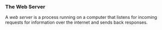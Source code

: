 ### The Web Server
A _web server_ is a process running on a computer that listens for incoming requests for information over the internet and sends back responses. 


<!--stackedit_data:
eyJoaXN0b3J5IjpbLTE2MTQyNDkxMzcsMTkyMTc5MTg3LC0yMD
g4NzQ2NjEyXX0=
-->